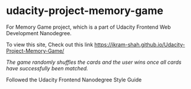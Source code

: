 # udacity-project-memory-game

For Memory Game project, which is a part of Udacity Frontend Web Development Nanodegree.

To view this site, Check out this link https://ikram-shah.github.io/Udacity-Project-Memory-Game/

*The game randomly shuffles the cards and the user wins once all cards have successfully been matched.*

Followed the Udacity Frontend Nanodegree Style Guide

